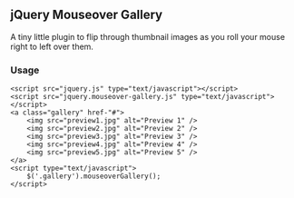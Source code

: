 ## jQuery Mouseover Gallery

A tiny little plugin to flip through thumbnail images as you roll your mouse right to left over them.

### Usage

    <script src="jquery.js" type="text/javascript"></script>
    <script src="jquery.mouseover-gallery.js" type="text/javascript"></script>
    <a class="gallery" href-"#">
        <img src="preview1.jpg" alt="Preview 1" />
        <img src="preview2.jpg" alt="Preview 2" />
        <img src="preview3.jpg" alt="Preview 3" />
        <img src="preview4.jpg" alt="Preview 4" />
        <img src="preview5.jpg" alt="Preview 5" />
    </a>
    <script type="text/javascript">
        $('.gallery').mouseoverGallery();
    </script>